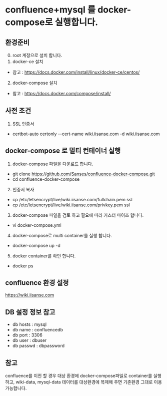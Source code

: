 # confluence+mysql 를 docker-compose로 실행합니다.



## 환경준비
0. root 계정으로 설치 합니다.
1. docker-ce 설치
- 참고 : https://docs.docker.com/install/linux/docker-ce/centos/
2. docker-compose 설치
- 참고 : https://docs.docker.com/compose/install/

## 사전 조건
1. SSL 인증서
- certbot-auto certonly --cert-name wiki.iisanse.com -d wiki.iisanse.com

## docker-compose 로 멀티 컨테이너 실행
1. docker-compose 파일을 다운로드 합니다.
- git clone https://github.com/Sanses/confluence-docker-compose.git
- cd confluence-docker-compose

2. 인증서 복사
- cp /etc/letsencrypt/live/wiki.iisanse.com/fullchain.pem ssl
- cp /etc/letsencrypt/live/wiki.iisanse.com/privkey.pem ssl

3. docker-compose 파일을 검토 하고 필요에 따라 커스터 마이즈 합니다.
- vi docker-compose.yml 

4. docker-compose로 multi container를 실행 합니다.
- docker-compose up -d

5. docker container를 확인 합니다.
- docker ps


## confluence 환경 설정
https://wiki.iisanse.com


## DB 설정 정보 참고
- db hosts : mysql
- db name : confluencedb
- db port : 3306
- db user : dbuser
- db passwd : dbpassword

## 참고
confluence를 이전 할 경우 대상 환경에 docker-compose파일로 container를 실행하고,
wiki-data, mysql-data 데이터를 대상환경에 복제해 주면 기존환경 그대로 이용 가능합니다.
